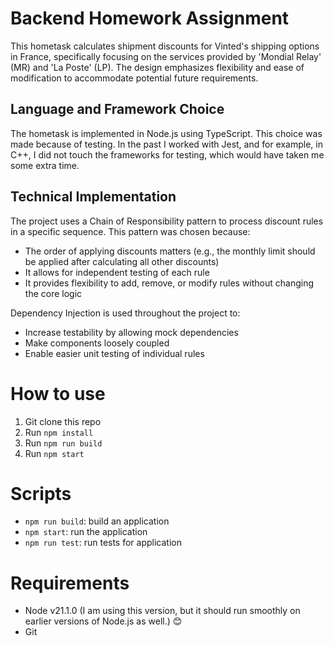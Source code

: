 # Backend Homework Assignment

This hometask calculates shipment discounts for Vinted's shipping options in France, specifically focusing on the services provided by 'Mondial Relay' (MR) and 'La Poste' (LP). The design emphasizes flexibility and ease of modification to accommodate potential future requirements.

## Language and Framework Choice

The hometask is implemented in Node.js using TypeScript. This choice was made because of testing. In the past I worked with Jest, and for example, in C++, I did not touch the frameworks for testing, which would have taken me some extra time.

## Technical Implementation

The project uses a Chain of Responsibility pattern to process discount rules in a specific sequence. This pattern was chosen because:

* The order of applying discounts matters (e.g., the monthly limit should be applied after calculating all other discounts)
* It allows for independent testing of each rule
* It provides flexibility to add, remove, or modify rules without changing the core logic

Dependency Injection is used throughout the project to:

* Increase testability by allowing mock dependencies
* Make components loosely coupled
* Enable easier unit testing of individual rules

# How to use

1. Git clone this repo
2. Run `npm install`
3. Run `npm run build`
4. Run `npm start`

# Scripts

- `npm run build`: build an application
- `npm start`: run the application
- `npm run test`: run tests for application

# Requirements

* Node v21.1.0 (I am using this version, but it should run smoothly on earlier versions of Node.js as well.) 😊
* Git